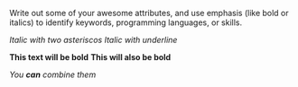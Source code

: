 Write out some of your awesome attributes, and use emphasis (like bold or italics) to identify keywords, programming languages, or skills. 

*Italic with two asteriscos*
_Italic with  underline_

**This text will be bold**
__This will also be bold__

_You **can** combine them_
